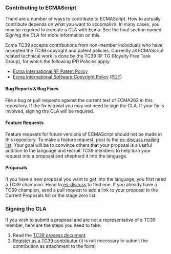 ### Contributing to ECMAScript
There are a number of ways to contribute to ECMAScript. How to actually contribute depends on what you want to accomplish. In many cases, you may be required to execute a CLA with Ecma. See the final section named *Signing the CLA* for more information on this.

Ecma TC39 accepts contributions from non-member individuals who have accepted the TC39 copyright and patent policies. Currently all ECMAScript related technical work is done by the TC39 RF TG (Royalty Free Task Group), for which the following IPR Policies apply:

  * [Ecma International RF Patent Policy](http://www.ecma-international.org/memento/Policies/Ecma_Royalty-Free_Patent_Policy_Extension_Option.htm)
  * [Ecma International Software Copyright Policy](http://www.ecma-international.org/memento/Policies/Ecma_Policy_on_Submission_Inclusion_and_Licensing_of_Software.htm) ([PDF](http://www.ecma-international.org/memento/Policies/Ecma_Policy_on_Submission_Inclusion_and_Licensing_of_Software.pdf))

#### Bug Reports & Bug Fixes
File a bug or pull requests against the current text of ECMA262 in this repository. If the fix is trivial you may not need to sign the CLA. If your fix is involved, signing the CLA will be required.

#### Feature Requests
Feature requests for future versions of ECMAScript should not be made in this repository. To make a feature request, post to the [es-discuss mailing list](http://esdiscuss.org). Your goal will be to convince others that your proposal is a useful addition to the language and recruit TC39 members to help turn your request into a proposal and shepherd it into the language.

#### Proposals
If you have a new proposal you want to get into the language, you first need a TC39 champion. Head to [es-discuss](http://esdiscuss.org) to find one. If you already have a TC39 champion, send a pull request to add a link to your proposal to the Current Proposals list or the stage zero list.

### Signing the CLA
If you wish to submit a proposal and are not a representative of a TC39 member, here are the steps you need to take:

  1. Read the [TC39 process document](https://tc39.github.io/process-document/).
  2. [Register as a TC39 contributor](http://www.ecma-international.org/memento/register_TC39_Royalty_Free_Task_Group.php) (it is not necessary to submit the contribution as attachment to the form)
